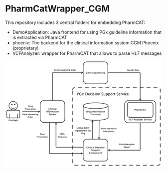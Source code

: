 # PharmCatWrapper_CGM
This repository includes 3 central folders for embedding PharmCAT:
+ DemoApplication: Java frontend for using PGx guideline information that is extracted via PharmCAT
+ phoenix: The backend for the clinical information system CGM Phoenix (proprietary)
+ VCFAnalyzer: wrapper for PharmCAT that allows to parse HL7 messages

![Figure of the wrapper](images/Wrapper_CGM.png)
